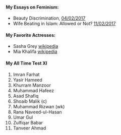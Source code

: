 #### My Essays on Feminism:

- Beauty Discrimination, [04/02/2017](http://arhamm.me/haris/beautydiscrimination.html)
- Wife Beating in Islam: Allowed or Not? [11/02/2017](http://arhamm.me/haris/wifebeating.html)

#### My Favorite Actresses:

- Sasha Grey [wikipedia](https://en.wikipedia.org/wiki/Sasha_Grey)
- Mia Khalifa [wikipedia](https://en.wikipedia.org/wiki/Mia_Khalifa)

#### My All Time Test XI

1. Imran Farhat
2. Yasir Hameed
3. Khurram Manzoor
4. Muhammad Hafeez
5. Asad Shafiq
6. Shoaib Malik (c)
7. Muhammad Rizwan (wk)
8. Rana Naveed-ul-Hasan
9. Umar Gul
10. Zulfiqar Babar
11. Tanveer Ahmad
